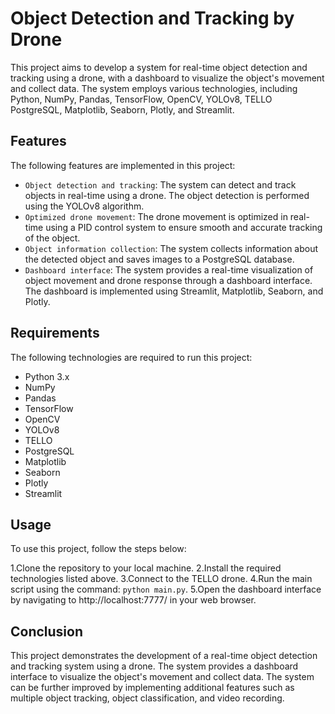 # Object Detection and Tracking by Drone
This project aims to develop a system for real-time object detection and tracking using a drone, with a dashboard to visualize the object's movement and collect data. The system employs various technologies, including Python, NumPy, Pandas, TensorFlow, OpenCV, YOLOv8, TELLO PostgreSQL, Matplotlib, Seaborn, Plotly, and Streamlit.

## Features
The following features are implemented in this project:

* `Object detection and tracking`: The system can detect and track objects in real-time using a drone. The object detection is performed using the YOLOv8 algorithm.
* `Optimized drone movement`: The drone movement is optimized in real-time using a PID control system to ensure smooth and accurate tracking of the object.
* `Object information collection`: The system collects information about the detected object and saves images to a PostgreSQL database.
* `Dashboard interface`: The system provides a real-time visualization of object movement and drone response through a dashboard interface. The dashboard is implemented using Streamlit, Matplotlib, Seaborn, and Plotly.

## Requirements
The following technologies are required to run this project:

* Python 3.x
* NumPy
* Pandas
* TensorFlow
* OpenCV
* YOLOv8
* TELLO
* PostgreSQL
* Matplotlib
* Seaborn
* Plotly
* Streamlit
## Usage
To use this project, follow the steps below:

1.Clone the repository to your local machine.
2.Install the required technologies listed above.
3.Connect to the TELLO drone.
4.Run the main script using the command: `python main.py`.
5.Open the dashboard interface by navigating to http://localhost:7777/ in your web browser.
## Conclusion
This project demonstrates the development of a real-time object detection and tracking system using a drone. The system provides a dashboard interface to visualize the object's movement and collect data. The system can be further improved by implementing additional features such as multiple object tracking, object classification, and video recording.
